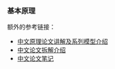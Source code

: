 ### 基本原理
额外的参考链接：
- [中文原理论文讲解及系列模型介绍](https://blog.csdn.net/qq_39158406/article/details/123781506)
- [中文论文拆解介绍](https://zhuanlan.zhihu.com/p/484175236)
- [中文论文笔记](https://blog.csdn.net/slamdunkofkd/article/details/116519063)
